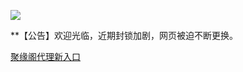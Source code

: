 ![](https://raw.githubusercontent.com/hao369/a/master/j.jpg)

**【公告】欢迎光临，近期封锁加剧，网页被迫不断更换。

 [聚缘阁代理新入口](https://github.com/ju99/e/wiki/64)

